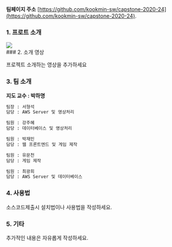 **팀페이지 주소** [https://github.com/kookmin-sw/capstone-2020-24](https://github.com/kookmin-sw/capstone-2020-24).
### 1. 프로트 소개
<div>
<img src="https://user-images.githubusercontent.com/41886825/77662443-36613b80-6fbf-11ea-98c1-6779632a8bce.png"></img>
</div>
### 2. 소개 영상

프로젝트 소개하는 영상을 추가하세요

### 3. 팀 소개

**지도 교수 : 박하명**

```markdown
팀장 : 서형석
담당 : AWS Server 및 영상처리
```
```markdown
팀원 : 강주혜
담당 : 데이터베이스 및 영상처리
```
```markdown
팀원 : 박재민
담당 : 웹 프론트엔드 및 게임 제작
```
```markdown
팀원 : 유문천
담당 : 게임 제작
```
```markdown
팀원 : 최광희
담당 : AWS Server 및 데이터베이스
```

### 4. 사용법

소스코드제출시 설치법이나 사용법을 작성하세요.

### 5. 기타

추가적인 내용은 자유롭게 작성하세요.
